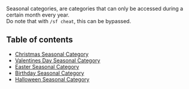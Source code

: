 Seasonal categories, are categories that can only be accessed during a certain month every year.  
Do note that with `/sf cheat`, this can be bypassed.

## Table of contents

* [Christmas Seasonal Category](https://github.com/Slimefun/Slimefun4/wiki/Christmas-Seasonal-Category)
* [Valentines Day Seasonal Category](https://github.com/Slimefun/Slimefun4/wiki/Valentines-Day-Seasonal-Category)
* [Easter Seasonal Category](https://github.com/Slimefun/Slimefun4/wiki/Easter-Seasonal-Category)
* [Birthday Seasonal Category](https://github.com/Slimefun/Slimefun4/wiki/Birthday-Seasonal-Category)
* [Halloween Seasonal Category](https://github.com/Slimefun/Slimefun4/wiki/Halloween-Seasonal-Category)

